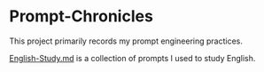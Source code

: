# Prompt-Chronicles
This project primarily records my prompt engineering practices. 

[English-Study.md](English-Study.md) is a collection of prompts I used to study English.